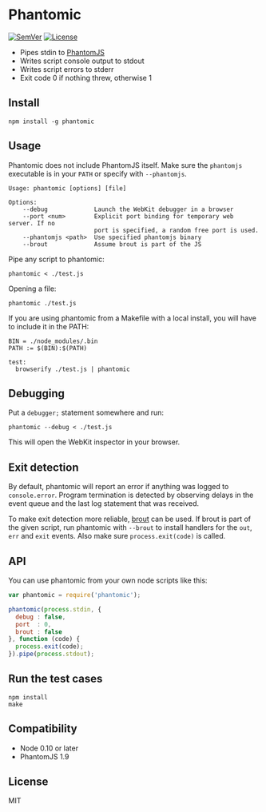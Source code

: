 # Phantomic

[![SemVer]](http://semver.org)
[![License]](https://github.com/mantoni/phantomic/blob/master/LICENSE)

- Pipes stdin to [PhantomJS](http://phantomjs.org)
- Writes script console output to stdout
- Writes script errors to stderr
- Exit code 0 if nothing threw, otherwise 1

## Install

```
npm install -g phantomic
```

## Usage

Phantomic does not include PhantomJS itself. Make sure the `phantomjs`
executable is in your `PATH` or specify with `--phantomjs`.

```
Usage: phantomic [options] [file]

Options:
    --debug             Launch the WebKit debugger in a browser
    --port <num>        Explicit port binding for temporary web server. If no
                        port is specified, a random free port is used.
    --phantomjs <path>  Use specified phantomjs binary
    --brout             Assume brout is part of the JS
```

Pipe any script to phantomic:

```
phantomic < ./test.js
```

Opening a file:

```
phantomic ./test.js
```

If you are using phantomic from a Makefile with a local install, you will have
to include it in the PATH:

```
BIN = ./node_modules/.bin
PATH := $(BIN):$(PATH)

test:
  browserify ./test.js | phantomic
```

## Debugging

Put a `debugger;` statement somewhere and run:

```
phantomic --debug < ./test.js
```

This will open the WebKit inspector in your browser.

## Exit detection

By default, phantomic will report an error if anything was logged to
`console.error`. Program termination is detected by observing delays in the
event queue and the last log statement that was received.

To make exit detection more reliable, [brout][] can be used. If brout is part
of the given script, run phantomic with `--brout` to install handlers for the
`out`, `err` and `exit` events. Also make sure `process.exit(code)` is called.

## API

You can use phantomic from your own node scripts like this:

```js
var phantomic = require('phantomic');

phantomic(process.stdin, {
  debug : false,
  port  : 0,
  brout : false
}, function (code) {
  process.exit(code);
}).pipe(process.stdout);
```

## Run the test cases

```
npm install
make
```

## Compatibility

- Node 0.10 or later
- PhantomJS 1.9

## License

MIT

[SemVer]: http://img.shields.io/:semver-%E2%9C%93-brightgreen.svg
[License]: http://img.shields.io/npm/l/phantomic.svg
[brout]: https://github.com/mantoni/brout.js
